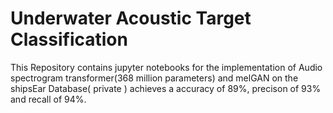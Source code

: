 # Underwater Acoustic Target Classification

This Repository contains jupyter notebooks for the implementation of Audio spectrogram transformer(368 million parameters) and melGAN on the shipsEar Database( private ) achieves a accuracy of 89%, precison of 93% and recall of 94%.
